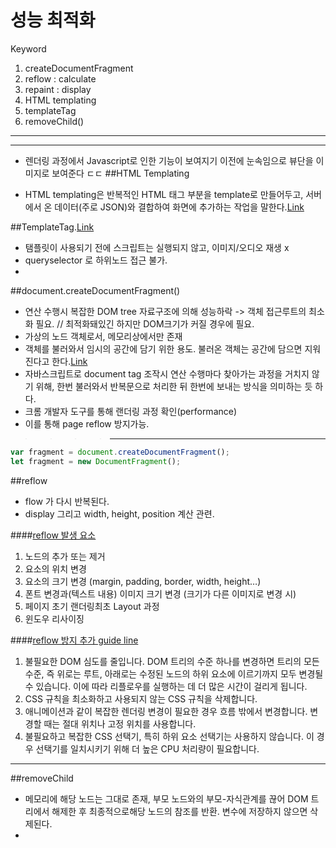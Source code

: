 성능 최적화
===
Keyword 
1. createDocumentFragment
2. reflow : calculate
3. repaint : display
4. HTML templating
5. templateTag
6. removeChild() 

***
***
* 렌더링 과정에서 Javascript로 인한 기능이 보여지기 이전에 눈속임으로 뷰단을 이미지로 보여준다 ㄷㄷ
##HTML Templating

* HTML templating은 반복적인 HTML 태그 부분을 template로 만들어두고, 서버에서 온 데이터(주로 JSON)와 결합하여 화면에 추가하는 작업을 말한다.[Link](https://enai.tistory.com/8)

##TemplateTag.[Link](https://www.html5rocks.com/en/tutorials/webcomponents/template/)

* 탬플릿이 사용되기 전에 스크립트는 실행되지 않고, 이미지/오디오 재생 x
* queryselector 로 하위노드 접근 불가.
* 

##document.createDocumentFragment()


* 연산 수행시 복잡한 DOM tree 자료구조에 의해 성능하락 -> 객체 접근루트의 최소화 필요. // 최적화돼있긴 하지만 DOM크기가 커질 경우에 필요.
* 가상의 노드 객체로서, 메모리상에서만 존재
* 객체를 불러와서 임시의 공간에 담기 위한 용도. 불러온 객체는 공간에 담으면 지워진다고 한다.[Link](https://iamawebdeveloper.tistory.com/64)
* 자바스크립트로 document tag 조작시 연산 수행마다 찾아가는 과정을 거치지 않기 위해, 한번 불러와서 반복문으로 처리한 뒤 한번에 보내는 방식을 의미하는 듯 하다.
* 크롬 개발자 도구를 통해 랜더링 과정 확인(performance)
* 이를 통해 page reflow 방지가능. 
>>>>***


```js
var fragment = document.createDocumentFragment();
let fragment = new DocumentFragment();
```
##reflow

* flow 가 다시 반복된다.
* display 그리고 width, height, position 계산 관련.

####[reflow 발생 요소](https://yoonjaepark.github.io/2018-12-25/repaint-reflow)

1. 노드의 추가 또는 제거
2. 요소의 위치 변경
3. 요소의 크기 변경 (margin, padding, border, width, height…)
4. 폰트 변경과(텍스트 내용) 이미지 크기 변경 (크기가 다른 이미지로 변경 시)
5. 페이지 초기 랜더링최초 Layout 과정
6. 윈도우 리사이징

####[reflow 방지 추가 guide line](https://developers.google.com/speed/docs/insights/browser-reflow?hl=ko)

1. 불필요한 DOM 심도를 줄입니다. DOM 트리의 수준 하나를 변경하면 트리의 모든 수준, 즉 위로는 루트, 아래로는 수정된 노드의 하위 요소에 이르기까지 모두 변경될 수 있습니다. 이에 따라 리플로우를 실행하는 데 더 많은 시간이 걸리게 됩니다.
2. CSS 규칙을 최소화하고 사용되지 않는 CSS 규칙을 삭제합니다.
3. 애니메이션과 같이 복잡한 렌더링 변경이 필요한 경우 흐름 밖에서 변경합니다. 변경할 때는 절대 위치나 고정 위치를 사용합니다.
4. 불필요하고 복잡한 CSS 선택기, 특히 하위 요소 선택기는 사용하지 않습니다. 이 경우 선택기를 일치시키기 위해 더 높은 CPU 처리량이 필요합니다.
***

##removeChild

* 메모리에 해당 노드는 그대로 존재, 부모 노드와의 부모-자식관계를 끊어 DOM 트리에서 해제한 후 최종적으로해당 노드의 참조를 반환. 변수에 저장하지 않으면 삭제된다.
* 



